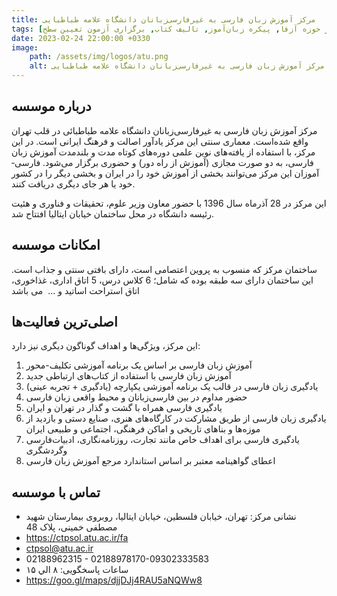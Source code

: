 ```yaml
---
title: مرکز آموزش زبان فارسی به غیرفارسی‌زبانان دانشگاه علامه طباطبایی
tags: [آموزش زبان فارسی حضوری, آموزش زبان فارسی الکترونیکی همزمان, آموزش زبان فارسی ترمیک, آموزش زبان فارسی با اهداف ویژه, حمایت از پژوهش در حوزه آزفا, پیکره زبان‌آموز, تالیف کتاب, برگزاری آزمون تعیین سطح]
date: 2023-02-24 22:00:00 +0330
image: 
    path: /assets/img/logos/atu.png
    alt: مرکز آموزش زبان فارسی به غیرفارسی‌زبانان دانشگاه علامه طباطبایی
---
```


## درباره موسسه
مرکز آموزش زبان فارسی به غیرفارسی‌زبانان دانشگاه علامه طباطبائی در قلب تهران واقع شده‌است. معماری سنتی این مرکز یادآور اصالت و فرهنگ ایرانی است. در این مرکز، با استفاده از یافته‌های نوین علمی دوره‌های کوتاه مدت و بلندمدت آموزش زبان فارسی، به دو صورت مجازی (آموزش از راه دور) و حضوری برگزار می‌شود. فارسی‌­آموزان این مرکز می­‌توانند بخشی از آموزش خود را در ایران و بخشی دیگر را در کشور خود یا هر جای دیگری دریافت کنند.

این مرکز در 28 آذرماه سال 1396 با حضور معاون وزیر علوم، تحقیقات و فناوری و هئیت رئیسه دانشگاه در محل ساختمان خیابان ایتالیا افتتاح شد. 

## امکانات موسسه
ساختمان مرکز که منسوب به پروین اعتصامی است، دارای بافتی سنتی و جذاب است. این ساختمان دارای سه طبقه بوده که شامل؛ 6 کلاس درس، 5 اتاق اداری، غذاخوری، اتاق استراحت اساتید و ...  می باشد

## اصلی‌ترین فعالیت‌ها

این مرکز، ویژگی‌ها و اهداف گوناگون دیگری نیز دارد:

1. آموزش زبان فارسی بر اساس یک برنامه آموزشی تکلیف-محور
2. آموزش زبان فارسی با استفاده از کتاب‌های ارتباطی جدید
3. یادگیری زبان فارسی در قالب یک برنامه آموزشی یکپارچه (یادگیری + تجربه عینی)
4. حضور مداوم در بین فارسی‌زبانان و محیط واقعی زبان فارسی
5. یادگیری فارسی همراه با گشت و گذار در تهران و ایران
6. یادگیری زبان فارسی از طریق مشارکت در کارگاه‌های هنری، صنایع دستی و بازدید از موزه‌ها و بناهای تاریخی و اماکن فرهنگی، اجتماعی و طبیعی ایران
7. یادگیری فارسی برای اهداف خاص مانند تجارت، روزنامه‌نگاری، ادبیات‌فارسی وگردشگری
8. اعطای گواهینامه معتبر بر اساس استاندارد مرجع آموزش زبان فارسی

## تماس با موسسه

- نشانی مرکز: تهران، خیابان فلسطین، خیابان ایتالیا، روبروی بیمارستان شهید مصطفی خمینی، پلاک 48
- https://ctpsol.atu.ac.ir/fa
- ctpsol@atu.ac.ir
- 02188962315 - 02188978170-09302333583
- ساعات پاسخگویی: ۸ الي ۱۵
- https://goo.gl/maps/djjDJj4RAU5aNQWw8